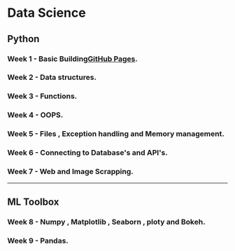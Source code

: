 # Data Science

## Python
### Week 1 - Basic Building[GitHub Pages](https://pages.github.com/).
### Week 2 - Data structures.
### Week 3 - Functions.
### Week 4 - OOPS.
### Week 5 - Files , Exception handling and Memory management.
### Week 6 - Connecting to Database's and API's.
### Week 7 - Web and Image Scrapping.
---

## ML Toolbox
### Week 8 - Numpy , Matplotlib , Seaborn , ploty and Bokeh.
### Week 9 - Pandas.
